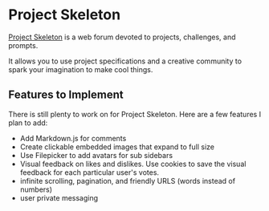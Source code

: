# Project Skeleton
[Project Skeleton](http://www.projectskeleton.com) is a web forum devoted to projects, challenges, and prompts.

It allows you to use project specifications and a creative community to spark your imagination to make cool things.

## Features to Implement
There is still plenty to work on for Project Skeleton. Here are a few features I plan to add:

+ Add Markdown.js for comments
+ Create clickable embedded images that expand to full size
+ Use Filepicker to add avatars for sub sidebars
+ Visual feedback on likes and dislikes.
  Use cookies to save the visual feedback for each particular user's votes.
+ infinite scrolling, pagination, and friendly URLS (words instead of numbers)
+ user private messaging
